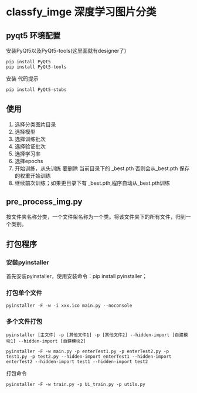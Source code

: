 # classfy_imge 深度学习图片分类
## pyqt5 环境配置
安装PyQt5以及PyQt5-tools(这里面就有designer了)
```
pip install PyQt5
pip install PyQt5-tools
```
安装 代码提示
```
pip install PyQt5-stubs
```
## 使用
1. 选择分类图片目录
2. 选择模型
3. 选择训练批次
4. 选择验证批次
5. 选择学习率
6. 选择epochs
7. 开始训练，从头训练 要删除 当前目录下的 _best.pth 否则会从_best.pth 保存的权重开始训练
8. 继续前次训练；如果更目录下有 _best.pth,程序自动从_best.pth训练 
## pre_process_img.py 
按文件夹名称分类，一个文件架名称为一个类。将该文件夹下的所有文件，归到一个类别。
## 打包程序
### 安装pyinstaller
首先安装pyinstaller，使用安装命令：pip install pyinstaller；
### 打包单个文件
```
pyinstaller -F -w -i xxx.ico main.py --noconsole
```
### 多个文件打包
```
pyinstaller [主文件] -p [其他文件1] -p [其他文件2] --hidden-import [自建模块1] --hidden-import [自建模块2]

pyinstaller -F -w main.py -p enterTest1.py -p enterTest2.py -p test1.py -p test2.py --hidden-import enterTest1 --hidden-import enterTest2 --hidden-import test1 --hidden-import test2
```
打包命令
```
pyinstaller -F -w train.py -p Ui_train.py -p utils.py  
```
